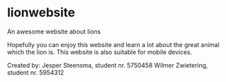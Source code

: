 # lionwebsite
An awesome website about lions

Hopefully you can enjoy this website and learn a lot about the great animal which the lion is. This website is also suitable for mobile devices.

Created by:
Jesper Steensma, student nr. 5750458
Wilmer Zwietering, student nr. 5954312
